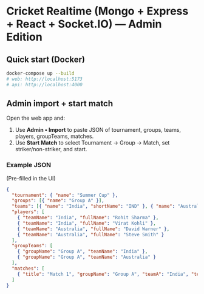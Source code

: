 
# Cricket Realtime (Mongo + Express + React + Socket.IO) — Admin Edition

## Quick start (Docker)
```bash
docker-compose up --build
# web: http://localhost:5173
# api: http://localhost:4000
```

## Admin import + start match
Open the web app and:
1) Use **Admin • Import** to paste JSON of tournament, groups, teams, players, groupTeams, matches.
2) Use **Start Match** to select Tournament → Group → Match, set striker/non-striker, and start.

### Example JSON
(Pre-filled in the UI)
```json
{
  "tournament": { "name": "Summer Cup" },
  "groups": [{ "name": "Group A" }],
  "teams": [{ "name": "India", "shortName": "IND" }, { "name": "Australia", "shortName": "AUS" }],
  "players": [
    { "teamName": "India", "fullName": "Rohit Sharma" },
    { "teamName": "India", "fullName": "Virat Kohli" },
    { "teamName": "Australia", "fullName": "David Warner" },
    { "teamName": "Australia", "fullName": "Steve Smith" }
  ],
  "groupTeams": [
    { "groupName": "Group A", "teamName": "India" },
    { "groupName": "Group A", "teamName": "Australia" }
  ],
  "matches": [
    { "title": "Match 1", "groupName": "Group A", "teamA": "India", "teamB": "Australia", "maxOvers": 20 }
  ]
}
```
